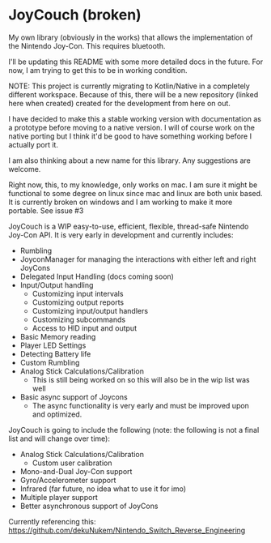 # JoyCouch (broken)
My own library (obviously in the works) that allows the implementation of the Nintendo Joy-Con. This requires bluetooth.

I'll be updating this README with some more detailed docs in the future. For now, I am trying to get this to be in working condition.

NOTE: This project is currently migrating to Kotlin/Native in a completely different workspace. Because of this, there will be a new repository (linked here when created) created for the development from here on out.

I have decided to make this a stable working version with documentation as a prototype before moving to a native version. I will of course work on the native porting but I think it'd be good to have something working before I actually port it.

I am also thinking about a new name for this library. Any suggestions are welcome.

Right now, this, to my knowledge, only works on mac. I am sure it might be functional to some degree on linux since mac and linux are both unix based. It is currently broken on windows and I am working to make it more portable. See issue #3

JoyCouch is a WIP easy-to-use, efficient, flexible, thread-safe Nintendo Joy-Con API. It is very early in development and currently includes:
* Rumbling
* JoyconManager for managing the interactions with either left and right JoyCons
* Delegated Input Handling (docs coming soon)
* Input/Output handling
    * Customizing input intervals
    * Customizing output reports
    * Customizing input/output handlers
    * Customizing subcommands
    * Access to HID input and output
* Basic Memory reading
* Player LED Settings
* Detecting Battery life
* Custom Rumbling
* Analog Stick Calculations/Calibration
    * This is still being worked on so this will also be in the wip list was well
* Basic async support of Joycons
    * The async functionality is very early and must be improved upon and optimized.

JoyCouch is going to include the following (note: the following is not a final list and will change over time):
* Analog Stick Calculations/Calibration
    * Custom user calibration
* Mono-and-Dual Joy-Con support
* Gyro/Accelerometer support
* Infrared (far future, no idea what to use it for imo)
* Multiple player support
* Better asynchronous support of JoyCons

Currently referencing this: https://github.com/dekuNukem/Nintendo_Switch_Reverse_Engineering

